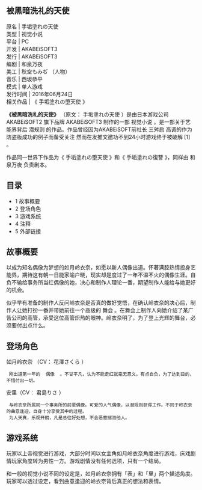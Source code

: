 被黑暗洗礼的天使  
---  
原名  |  手垢塗れの天使   
类型  |  视觉小说   
平台  |  PC   
开发  |  AKABEiSOFT3   
发行  |  AKABEiSOFT3   
编剧  |  和泉万夜   
美工  |  秋空もみぢ  （人物）   
音乐  |  西坂恭平   
模式  |  单人游戏   
发行时间  |  2016年06月24日   
相关作品  |  《  手垢塗れの堕天使  》   
  
**《被黑暗洗礼的天使》** （原文：  手垢塗れの天使  ）是由日本游戏公司  AKABEiSOFT2  旗下品牌  AKABEiSOFT3  制作的一部
视觉小说  。是一部关于艺能界背后  潜规则  的作品。作品曾经因为AKABEiSOFT前社长  三舛启  高调的作为防盗版成功的例子而备受关注
然而在发推文邀功不到24小时游戏终于被破解  [1]  。

作品同一世界下作品为《  手垢塗れの堕天使  》和《  手垢塗れの復讐  》，同样由  和泉万夜  负责剧本。

##  目录

  * 1  故事概要 
  * 2  登场角色 
  * 3  游戏系统 
  * 4  注释 
  * 5  外部链接 

##  故事概要

以成为知名偶像为梦想的如月岭衣奈，如愿以新人偶像出道。怀著满腔热情投身艺能界，期待这有朝一日能家喻户晓，现实却是度过了一年不温不火的偶像生涯。自负不输给事务所当红偶像的她，决心和制作人理论一番，期望制作人能给与她更好的机会。

似乎早有准备的制作人反问岭衣奈是否真的做好觉悟，在确认岭衣奈的决心后，制作人让她打扮一番并带她前往一个高级的  舞会
。在舞会上制作人向她介绍了某广告公司的高管，承受这位高管炽热的眼神。岭衣奈明了，为了登上光辉的舞台，必须要付出点什么。

##  登场角色

如月岭衣奈  （CV：  花澤さくら  ）

     刚出道第一年的  偶像  。不甘平凡，认为不能走红就毫无意义。有点自负，为了达到目的，不惜付出一切。 

安里（CV：  君島りさ  ）

     与岭衣奈所属同一个事务所的前辈偶像。可爱的人气偶像，以潜规则获得工作。不同于岭衣奈的曲意逢迎，自身十分享受其中的过程。 
     为人天真，乐观开朗，凡是总往好处想，不会恶意揣测他人。 

##  游戏系统

玩家以上帝视觉进行游戏，大部分时间以女主角如月岭衣奈角度进行游戏，床戏剧情玩家角度转为男性一方。游戏剧情没有任何选项，只有一个结局。

和一般的视觉小说不同的设定是，如月岭衣奈拥有「表」和「里」两个描述角度。玩家可以透过设定，看到曲意逢迎的岭衣奈背后真正的想法和表情。